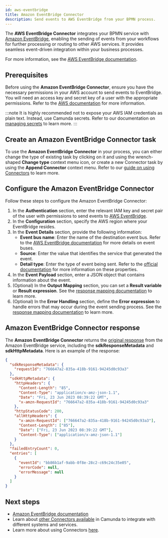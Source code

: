 ```yaml
---
id: aws-eventbridge
title: Amazon EventBridge Connector
description: Send events to AWS EventBridge from your BPMN process.
---
```


The **AWS EventBridge Connector** integrates your BPMN service with [Amazon EventBridge](https://aws.amazon.com/eventbridge/), enabling the sending of events from your workflows for further processing or routing to other AWS services. It provides seamless event-driven integration within your business processes.

For more information, see the [AWS EventBridge documentation](https://docs.aws.amazon.com/eventbridge/index.html).

## Prerequisites

Before using the **Amazon EventBridge Connector**, ensure you have the necessary permissions in your AWS account to send events to EventBridge. You will need an access key and secret key of a user with the appropriate permissions. Refer to the [AWS documentation](https://docs.aws.amazon.com/eventbridge/latest/userguide/auth-and-access-control-eventbridge.html) for more information.

:::note
It is highly recommended not to expose your AWS IAM credentials as plain text. Instead, use Camunda secrets. Refer to our documentation on [managing secrets](/components/console/manage-clusters/manage-secrets.md) to learn more.
:::

## Create an Amazon EventBridge Connector task

To use the **Amazon EventBridge Connector** in your process, you can either change the type of existing task by clicking on it and using the wrench-shaped **Change type** context menu icon, or create a new Connector task by using the **Append Connector** context menu. Refer to our [guide on using Connectors](/components/connectors/use-connectors/index.md) to learn more.

## Configure the Amazon EventBridge Connector

Follow these steps to configure the Amazon EventBridge Connector:

1. In the **Authentication** section, enter the relevant IAM key and secret pair of the user with permissions to send events to [AWS EventBridge](https://aws.amazon.com/eventbridge).
2. In the **Configuration** section, specify the AWS region where your EventBridge resides.
3. In the **Event Details** section, provide the following information:
   - **Event bus name**: Enter the name of the destination event bus. Refer to the [AWS EventBridge documentation](https://docs.aws.amazon.com/eventbridge/latest/userguide/eb-create-event-bus.html) for more details on event buses.
   - **Source**: Enter the value that identifies the service that generated the event.
   - **Detail type**: Enter the type of event being sent. Refer to the [official documentation](https://docs.aws.amazon.com/eventbridge/latest/userguide/eb-events-structure.html) for more information on these properties.
4. In the **Event Payload** section, enter a JSON object that contains information about the event.
5. (Optional) In the **Output Mapping** section, you can set a **Result variable** or **Result expression**. See the [response mapping documentation](/docs/components/connectors/use-connectors/index.md#response-mapping) to learn more.
6. (Optional) In the **Error Handling** section, define the **Error expression** to handle errors that may occur during the event sending process. See the [response mapping documentation](/docs/components/connectors/use-connectors/index.md#bpmn-errors) to learn more.

## Amazon EventBridge Connector response

The **Amazon EventBridge Connector** returns the [original response](https://docs.aws.amazon.com/eventbridge/latest/APIReference/API_PutEvents.html) from the Amazon EventBridge service, including the **sdkResponseMetadata** and **sdkHttpMetadata**. Here is an example of the response:

```json
{
  "sdkResponseMetadata": {
    "requestId": "766647a2-835a-418b-9161-94245d0c93a3"
  },
  "sdkHttpMetadata": {
    "httpHeaders": {
      "Content-Length": "85",
      "Content-Type": "application/x-amz-json-1.1",
      "Date": "Fri, 23 Jun 2023 08:39:22 GMT",
      "x-amzn-RequestId": "766647a2-835a-418b-9161-94245d0c93a3"
    },
    "httpStatusCode": 200,
    "allHttpHeaders": {
      "x-amzn-RequestId": ["766647a2-835a-418b-9161-94245d0c93a3"],
      "Content-Length": ["85"],
      "Date": ["Fri, 23 Jun 2023 08:39:22 GMT"],
      "Content-Type": ["application/x-amz-json-1.1"]
    }
  },
  "failedEntryCount": 0,
  "entries": [
    {
      "eventId": "bb86b1af-9abb-0f8e-28c2-c69c24c35e05",
      "errorCode": null,
      "errorMessage": null
    }
  ]
}
```

## Next steps

- [Amazon EventBridge documentation](https://docs.aws.amazon.com/eventbridge/)
- Learn about [other Connectors available](./available-connectors-overview.md) in Camunda to integrate with different systems and services.
- Learn more about using Connectors [here](../use-connectors/index.md).
